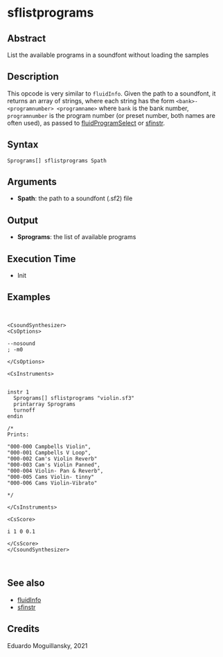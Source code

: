 # sflistprograms

## Abstract

List the available programs in a soundfont without loading the samples


## Description

This opcode is very similar to `fluidInfo`. Given the path to a
soundfont, it returns an array of strings, where each string has the
form `<bank>-<programnumber> <programname>` where `bank` is the bank
number, `programnumber` is the program number (or preset number, both
names are often used), as passed to
[fluidProgramSelect](http://www.csound.com/docs/manual/fluidProgramSelect.html)
or [sfinstr](http://www.csound.com/docs/manual/sfinstr.html). 

## Syntax


```csound
Sprograms[] sflistprograms Spath

```
    
## Arguments

* **Spath**: the path to a soundfont (.sf2) file

## Output

* **Sprograms**: the list of available programs

## Execution Time

* Init 

## Examples


```csound


<CsoundSynthesizer>
<CsOptions>

--nosound
; -m0

</CsOptions>

<CsInstruments>


instr 1
  Sprograms[] sflistprograms "violin.sf3"
  printarray Sprograms
  turnoff
endin

/*
Prints:

"000-000 Campbells Violin", 
"000-001 Campbells V Loop", 
"000-002 Cam's Violin Reverb"
"000-003 Cam's Violin Panned", 
"000-004 Violin- Pan & Reverb", 
"000-005 Cams Violin- tinny"
"000-006 Cams Violin-Vibrato"

*/

</CsInstruments>

<CsScore>

i 1 0 0.1

</CsScore>
</CsoundSynthesizer>



```


## See also

* [fluidInfo](http://www.csound.com/docs/manual/fluidInfo.html)
* [sfinstr](http://www.csound.com/docs/manual/sfinstr.html)

## Credits

Eduardo Moguillansky, 2021
